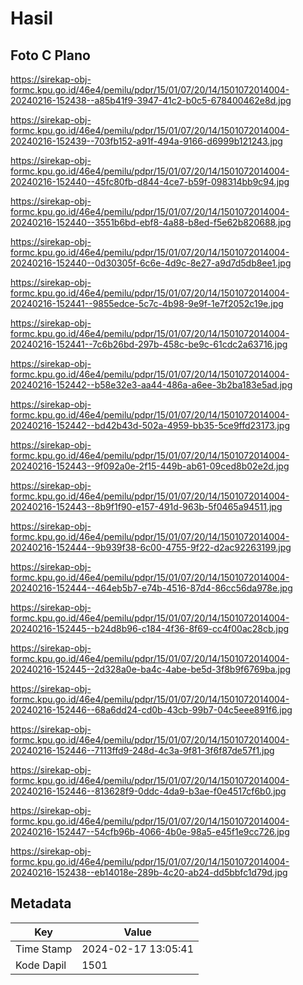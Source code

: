 # Hasil

## Foto C Plano

https://sirekap-obj-formc.kpu.go.id/46e4/pemilu/pdpr/15/01/07/20/14/1501072014004-20240216-152438--a85b41f9-3947-41c2-b0c5-678400462e8d.jpg

https://sirekap-obj-formc.kpu.go.id/46e4/pemilu/pdpr/15/01/07/20/14/1501072014004-20240216-152439--703fb152-a91f-494a-9166-d6999b121243.jpg

https://sirekap-obj-formc.kpu.go.id/46e4/pemilu/pdpr/15/01/07/20/14/1501072014004-20240216-152440--45fc80fb-d844-4ce7-b59f-098314bb9c94.jpg

https://sirekap-obj-formc.kpu.go.id/46e4/pemilu/pdpr/15/01/07/20/14/1501072014004-20240216-152440--3551b6bd-ebf8-4a88-b8ed-f5e62b820688.jpg

https://sirekap-obj-formc.kpu.go.id/46e4/pemilu/pdpr/15/01/07/20/14/1501072014004-20240216-152440--0d30305f-6c6e-4d9c-8e27-a9d7d5db8ee1.jpg

https://sirekap-obj-formc.kpu.go.id/46e4/pemilu/pdpr/15/01/07/20/14/1501072014004-20240216-152441--9855edce-5c7c-4b98-9e9f-1e7f2052c19e.jpg

https://sirekap-obj-formc.kpu.go.id/46e4/pemilu/pdpr/15/01/07/20/14/1501072014004-20240216-152441--7c6b26bd-297b-458c-be9c-61cdc2a63716.jpg

https://sirekap-obj-formc.kpu.go.id/46e4/pemilu/pdpr/15/01/07/20/14/1501072014004-20240216-152442--b58e32e3-aa44-486a-a6ee-3b2ba183e5ad.jpg

https://sirekap-obj-formc.kpu.go.id/46e4/pemilu/pdpr/15/01/07/20/14/1501072014004-20240216-152442--bd42b43d-502a-4959-bb35-5ce9ffd23173.jpg

https://sirekap-obj-formc.kpu.go.id/46e4/pemilu/pdpr/15/01/07/20/14/1501072014004-20240216-152443--9f092a0e-2f15-449b-ab61-09ced8b02e2d.jpg

https://sirekap-obj-formc.kpu.go.id/46e4/pemilu/pdpr/15/01/07/20/14/1501072014004-20240216-152443--8b9f1f90-e157-491d-963b-5f0465a94511.jpg

https://sirekap-obj-formc.kpu.go.id/46e4/pemilu/pdpr/15/01/07/20/14/1501072014004-20240216-152444--9b939f38-6c00-4755-9f22-d2ac92263199.jpg

https://sirekap-obj-formc.kpu.go.id/46e4/pemilu/pdpr/15/01/07/20/14/1501072014004-20240216-152444--464eb5b7-e74b-4516-87d4-86cc56da978e.jpg

https://sirekap-obj-formc.kpu.go.id/46e4/pemilu/pdpr/15/01/07/20/14/1501072014004-20240216-152445--b24d8b96-c184-4f36-8f69-cc4f00ac28cb.jpg

https://sirekap-obj-formc.kpu.go.id/46e4/pemilu/pdpr/15/01/07/20/14/1501072014004-20240216-152445--2d328a0e-ba4c-4abe-be5d-3f8b9f6769ba.jpg

https://sirekap-obj-formc.kpu.go.id/46e4/pemilu/pdpr/15/01/07/20/14/1501072014004-20240216-152446--68a6dd24-cd0b-43cb-99b7-04c5eee891f6.jpg

https://sirekap-obj-formc.kpu.go.id/46e4/pemilu/pdpr/15/01/07/20/14/1501072014004-20240216-152446--7113ffd9-248d-4c3a-9f81-3f6f87de57f1.jpg

https://sirekap-obj-formc.kpu.go.id/46e4/pemilu/pdpr/15/01/07/20/14/1501072014004-20240216-152446--813628f9-0ddc-4da9-b3ae-f0e4517cf6b0.jpg

https://sirekap-obj-formc.kpu.go.id/46e4/pemilu/pdpr/15/01/07/20/14/1501072014004-20240216-152447--54cfb96b-4066-4b0e-98a5-e45f1e9cc726.jpg

https://sirekap-obj-formc.kpu.go.id/46e4/pemilu/pdpr/15/01/07/20/14/1501072014004-20240216-152438--eb14018e-289b-4c20-ab24-dd5bbfc1d79d.jpg


## Metadata

| Key        | Value               |
| ---------- | ------------------- |
| Time Stamp | 2024-02-17 13:05:41 |
| Kode Dapil | 1501                |




